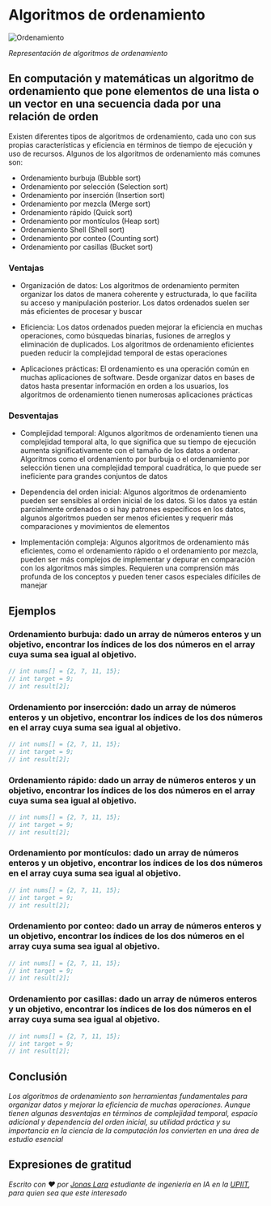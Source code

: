 # Algoritmos de ordenamiento

![Ordenamiento](/01.-Sources/Images/Ordenamiento.png)

_Representación de algoritmos de ordenamiento_

## En computación y matemáticas un algoritmo de ordenamiento que pone elementos de una lista o un vector en una secuencia dada por una relación de orden

Existen diferentes tipos de algoritmos de ordenamiento, cada uno con sus propias características y eficiencia en términos de tiempo de ejecución y uso de recursos. Algunos de los algoritmos de ordenamiento más comunes son:

- Ordenamiento burbuja (Bubble sort)
- Ordenamiento por selección (Selection sort)
- Ordenamiento por inserción (Insertion sort)
- Ordenamiento por mezcla (Merge sort)
- Ordenamiento rápido (Quick sort)
- Ordenamiento por montículos (Heap sort)
- Ordenamiento Shell (Shell sort)
- Ordenamiento por conteo (Counting sort)
- Ordenamiento por casillas (Bucket sort)

### Ventajas

- Organización de datos: Los algoritmos de ordenamiento permiten organizar los datos de manera coherente y estructurada, lo que facilita su acceso y manipulación posterior. Los datos ordenados suelen ser más eficientes de procesar y buscar

- Eficiencia: Los datos ordenados pueden mejorar la eficiencia en muchas operaciones, como búsquedas binarias, fusiones de arreglos y eliminación de duplicados. Los algoritmos de ordenamiento eficientes pueden reducir la complejidad temporal de estas operaciones

- Aplicaciones prácticas: El ordenamiento es una operación común en muchas aplicaciones de software. Desde organizar datos en bases de datos hasta presentar información en orden a los usuarios, los algoritmos de ordenamiento tienen numerosas aplicaciones prácticas

### Desventajas

- Complejidad temporal: Algunos algoritmos de ordenamiento tienen una complejidad temporal alta, lo que significa que su tiempo de ejecución aumenta significativamente con el tamaño de los datos a ordenar. Algoritmos como el ordenamiento por burbuja o el ordenamiento por selección tienen una complejidad temporal cuadrática, lo que puede ser ineficiente para grandes conjuntos de datos

- Dependencia del orden inicial: Algunos algoritmos de ordenamiento pueden ser sensibles al orden inicial de los datos. Si los datos ya están parcialmente ordenados o si hay patrones específicos en los datos, algunos algoritmos pueden ser menos eficientes y requerir más comparaciones y movimientos de elementos

- Implementación compleja: Algunos algoritmos de ordenamiento más eficientes, como el ordenamiento rápido o el ordenamiento por mezcla, pueden ser más complejos de implementar y depurar en comparación con los algoritmos más simples. Requieren una comprensión más profunda de los conceptos y pueden tener casos especiales difíciles de manejar


## Ejemplos

### Ordenamiento burbuja: dado un array de números enteros y un objetivo, encontrar los índices de los dos números en el array cuya suma sea igual al objetivo.

```c
// int nums[] = {2, 7, 11, 15};
// int target = 9;
// int result[2];

```

### Ordenamiento por insercción: dado un array de números enteros y un objetivo, encontrar los índices de los dos números en el array cuya suma sea igual al objetivo.

```c
// int nums[] = {2, 7, 11, 15};
// int target = 9;
// int result[2];

```

### Ordenamiento rápido: dado un array de números enteros y un objetivo, encontrar los índices de los dos números en el array cuya suma sea igual al objetivo.

```c
// int nums[] = {2, 7, 11, 15};
// int target = 9;
// int result[2];

```

### Ordenamiento por montículos: dado un array de números enteros y un objetivo, encontrar los índices de los dos números en el array cuya suma sea igual al objetivo.

```c
// int nums[] = {2, 7, 11, 15};
// int target = 9;
// int result[2];

```

### Ordenamiento por conteo: dado un array de números enteros y un objetivo, encontrar los índices de los dos números en el array cuya suma sea igual al objetivo.

```c
// int nums[] = {2, 7, 11, 15};
// int target = 9;
// int result[2];

```

### Ordenamiento por casillas: dado un array de números enteros y un objetivo, encontrar los índices de los dos números en el array cuya suma sea igual al objetivo.

```c
// int nums[] = {2, 7, 11, 15};
// int target = 9;
// int result[2];

```




## Conclusión

_Los algoritmos de ordenamiento son herramientas fundamentales para organizar datos y mejorar la eficiencia de muchas operaciones. Aunque tienen algunas desventajas en términos de complejidad temporal, espacio adicional y dependencia del orden inicial, su utilidad práctica y su importancia en la ciencia de la computación los convierten en una área de estudio esencial_

## Expresiones de gratitud

_Escrito con ❤️ por [Jonas Lara](https://medium.com/@jonas_lara) estudiante de ingeniería en IA en la [UPIIT](https://www.upiit.ipn.mx/), para quien sea que este interesado_